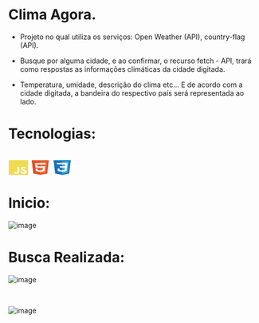 # Clima Agora.
- Projeto no qual utiliza os serviços: Open Weather (API), country-flag (API).

- Busque por alguma cidade, e ao confirmar, o recurso fetch - API, trará como respostas as informações climáticas da cidade digitada. 
- Temperatura, umidade, descrição do clima etc... E de acordo com a cidade digitada, a bandeira do respectivo país será representada ao lado.

# Tecnologias: 
<div style="display: inline_block"><br>
<img align="center" alt="Rafa-Js" height="30" width="40" src="https://raw.githubusercontent.com/devicons/devicon/master/icons/javascript/javascript-plain.svg">
<img align="center" alt="Rafa-HTML" height="30" width="40" src="https://raw.githubusercontent.com/devicons/devicon/master/icons/html5/html5-original.svg">
<img align="center" alt="Rafa-CSS" height="30" width="40" src="https://raw.githubusercontent.com/devicons/devicon/master/icons/css3/css3-original.svg">
</div>

# Inicio: 

![image](https://user-images.githubusercontent.com/100312812/203674796-2e546541-0b1b-423a-a04f-c62e8ef60eb8.png)

# Busca Realizada:

![image](https://user-images.githubusercontent.com/100312812/203674923-fcd0a90e-f7be-444a-8c98-be848927f95f.png)

<br>

![image](https://user-images.githubusercontent.com/100312812/203675385-8500f6c2-877f-4678-89b7-3ddad8914f27.png)

